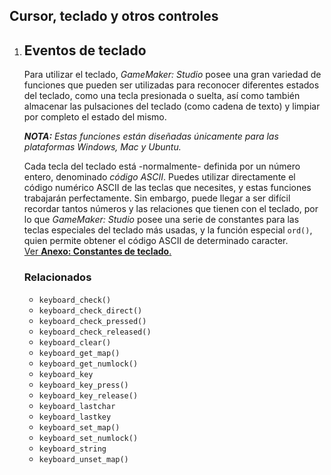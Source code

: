 ## Cursor, teclado y otros controles

1.  ## Eventos de teclado
    
    Para utilizar el teclado, _GameMaker: Studio_ posee una gran variedad de funciones que pueden ser utilizadas para reconocer diferentes estados del teclado, como una tecla presionada o suelta, así como también almacenar las pulsaciones del teclado (como cadena de texto) y limpiar por completo el estado del mismo.  
      
    **_NOTA:_** _Estas funciones están diseñadas únicamente para las plataformas Windows, Mac y Ubuntu._  
      
    Cada tecla del teclado está -normalmente- definida por un número entero, denominado _código ASCII_. Puedes utilizar directamente el código numérico ASCII de las teclas que necesites, y estas funciones trabajarán perfectamente. Sin embargo, puede llegar a ser difícil recordar tantos números y las relaciones que tienen con el teclado, por lo que _GameMaker: Studio_ posee una serie de constantes para las teclas especiales del teclado más usadas, y la función especial `ord()`, quien permite obtener el código ASCII de determinado caracter.  
    [Ver **Anexo: Constantes de teclado**.](archivos/Anexo_constantes_de_teclado.html)  
    
    ### Relacionados
    
    *   `keyboard_check()`
    *   `keyboard_check_direct()`
    *   `keyboard_check_pressed()`
    *   `keyboard_check_released()`
    *   `keyboard_clear()`
    *   `keyboard_get_map()`
    *   `keyboard_get_numlock()`
    *   `keyboard_key`
    *   `keyboard_key_press()`
    *   `keyboard_key_release()`
    *   `keyboard_lastchar`
    *   `keyboard_lastkey`
    *   `keyboard_set_map()`
    *   `keyboard_set_numlock()`
    *   `keyboard_string`
    *   `keyboard_unset_map()`